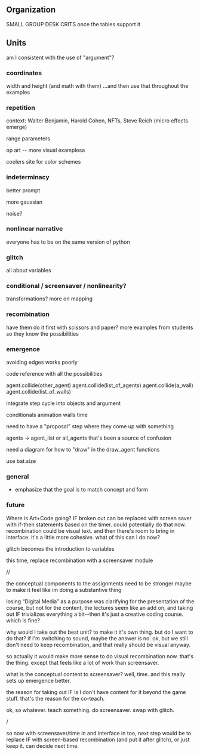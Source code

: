 ## Organization

SMALL GROUP DESK CRITS once the tables support it


## Units

am I consistent with the use of "argument"?


### coordinates

width and height (and math with them)
...and then use that throughout the examples


### repetition

context: Walter Benjamin, Harold Cohen, NFTs, Steve Reich (micro effects emerge)

range parameters

op art -- more visual examplesa

coolers site for color schemes


### indeterminacy

better prompt

more gaussian

noise?


### nonlinear narrative

everyone has to be on the same version of python


### glitch

all about variables


### conditional / screensaver / nonlinearity?

transformations?
more on mapping



### recombination
have them do it first with scissors and paper?
more examples from students so they know the possibilities


### emergence

avoiding edges works poorly

code reference with all the possibilities

agent.collide(other_agent)
agent.collide(list_of_agents)
agent.collide(a_wall)
agent.collide(list_of_walls)

integrate step cycle into objects and argument

conditionals
animation
walls
time


need to have a "proposal" step where they come up with something

agents -> agent_list or all_agents
that's been a source of confusion

need a diagram for how to "draw" in the draw_agent functions

use bat.size


### general

- emphasize that the goal is to match concept and form



### future

Where is Art+Code going? IF broken out can be replaced with screen saver with if-then statements based on the timer. could potentially do that now. recombination could be visual text. and then there's room to bring in interface. it's a little more cohesive. what of this can I do now?

glitch becomes the introduction to variables

this time, replace recombination with a screensaver module

//

the conceptual components to the assignments need to be stronger maybe to make it feel like im doing a substantive thing 

losing “Digital Media” as a purpose was clarifying for the presentation of the course, but not for the content, the lectures seem like an add on, and taking out IF trivializes everything a bit--then it's just a creative coding course. which is fine?

why would I take out the best unit? to make it it's own thing. but do I want to do that? if I'm switching to sound, maybe the answer is no. ok, but we still don't need to keep recombination, and that really should be visual anyway.

so actually it would make more sense to do visual recombination now. that's the thing. except that feels like a lot of work than screensaver.

what is the conceptual content to screensaver? well, time. and this really sets up emergence better.

the reason for taking out IF is I don't have content for it beyond the game stuff. that's the reason for the co-teach.

ok, so whatever. teach something. do screensaver. swap with glitch.

/

so now with screensaver/time in and interface in too, next step would be to replace IF with screen-based recombination (and put it after glitch), or just keep it. can decide next time.
